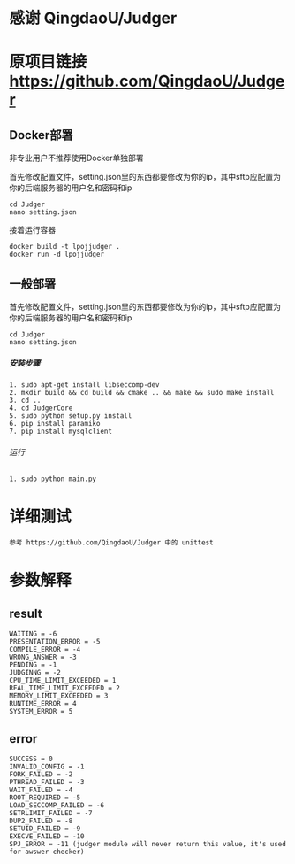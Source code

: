 
# 感谢 QingdaoU/Judger

# 原项目链接 https://github.com/QingdaoU/Judger


## Docker部署
非专业用户不推荐使用Docker单独部署

首先修改配置文件，setting.json里的东西都要修改为你的ip，其中sftp应配置为你的后端服务器的用户名和密码和ip
``` 
cd Judger
nano setting.json
```
接着运行容器
```
docker build -t lpojjudger .
docker run -d lpojjudger
```

## 一般部署

首先修改配置文件，setting.json里的东西都要修改为你的ip，其中sftp应配置为你的后端服务器的用户名和密码和ip
``` 
cd Judger
nano setting.json
```

##### 安装步骤
    1. sudo apt-get install libseccomp-dev
    2. mkdir build && cd build && cmake .. && make && sudo make install
    3. cd ..
    4. cd JudgerCore
    5. sudo python setup.py install
    6. pip install paramiko
    7. pip install mysqlclient

###### 运行
    1. sudo python main.py

# 详细测试
    参考 https://github.com/QingdaoU/Judger 中的 unittest

# 参数解释

## result 
    WAITING = -6
    PRESENTATION_ERROR = -5
    COMPILE_ERROR = -4
    WRONG_ANSWER = -3
    PENDING = -1
    JUDGINNG = -2
    CPU_TIME_LIMIT_EXCEEDED = 1
    REAL_TIME_LIMIT_EXCEEDED = 2
    MEMORY_LIMIT_EXCEEDED = 3
    RUNTIME_ERROR = 4
    SYSTEM_ERROR = 5

## error 
    SUCCESS = 0
    INVALID_CONFIG = -1
    FORK_FAILED = -2
    PTHREAD_FAILED = -3
    WAIT_FAILED = -4
    ROOT_REQUIRED = -5
    LOAD_SECCOMP_FAILED = -6
    SETRLIMIT_FAILED = -7
    DUP2_FAILED = -8
    SETUID_FAILED = -9
    EXECVE_FAILED = -10
    SPJ_ERROR = -11 (judger module will never return this value, it's used for awswer checker)